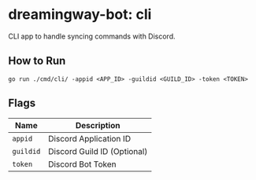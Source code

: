 # dreamingway-bot: cli

CLI app to handle syncing commands with Discord.

## How to Run

`go run ./cmd/cli/ -appid <APP_ID> -guildid <GUILD_ID> -token <TOKEN>`

## Flags

| Name | Description |
| - | - |
| `appid` | Discord Application ID |
| `guildid` | Discord Guild ID (Optional) |
| `token` | Discord Bot Token |
